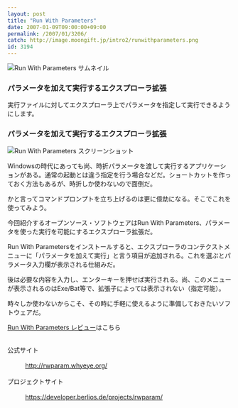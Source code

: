 ```yaml
---
layout: post
title: "Run With Parameters"
date: 2007-01-09T09:00:00+09:00
permalink: /2007/01/3206/
catch: http://image.moongift.jp/intro2/runwithparameters.png
id: 3194
---
```

 ![Run With Parameters サムネイル](http://image.moongift.jp/intro2/runwithparameters.t.png "Run With Parameters サムネイル")
  

### パラメータを加えて実行するエクスプローラ拡張
  
実行ファイルに対してエクスプローラ上でパラメータを指定して実行できるようにします。  
<!--more-->  

### パラメータを加えて実行するエクスプローラ拡張
  

![Run With Parameters スクリーンショット](http://image.moongift.jp/intro2/runwithparameters.png "Run With Parameters スクリーンショット")

  

Windowsの時代にあっても尚、時折パラメータを渡して実行するアプリケーションがある。通常の起動とは違う指定を行う場合などだ。ショートカットを作っておく方法もあるが、時折しか使わないので面倒だ。

  

かと言ってコマンドプロンプトを立ち上げるのは更に億劫になる。そこでこれを使ってみよう。

  

今回紹介するオープンソース・ソフトウェアはRun With Parameters、パラメータを使った実行を可能にするエクスプローラ拡張だ。

  

Run With Parametersをインストールすると、エクスプローラのコンテクストメニューに「パラメータを加えて実行」と言う項目が追加される。これを選ぶとパラメータ入力欄が表示される仕組みだ。

  

後は必要な内容を入力し、エンターキーを押せば実行される。尚、このメニューが表示されるのはExe/Bat等で、拡張子によっては表示されない（指定可能）。

  

時々しか使わないからこそ、その時に手軽に使えるように準備しておきたいソフトウェアだ。

  

[Run With Parameters レビュー](http://oss.moongift.jp/review/i-3219.html)はこちら

  
<dl>
<br><dt>公式サイト</dt>
<br><dd><a href="http://rwparam.whyeye.org/" target="_blank">http://rwparam.whyeye.org/</a></dd>
<br><dt>プロジェクトサイト</dt>
<br><dd><a href="https://developer.berlios.de/projects/rwparam/" target="_blank">https://developer.berlios.de/projects/rwparam/</a></dd>
<br>
</dl>